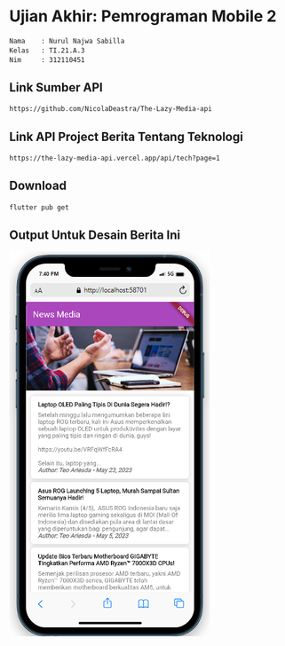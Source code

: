 # Ujian Akhir: Pemrograman Mobile 2

```bash
Nama    : Nurul Najwa Sabilla
Kelas   : TI.21.A.3
Nim     : 312110451
```

## Link Sumber API

```bash
https://github.com/NicolaDeastra/The-Lazy-Media-api
```

## Link API Project Berita Tentang Teknologi

```bash
https://the-lazy-media-api.vercel.app/api/tech?page=1
```

## Download

```bash
flutter pub get
```

## Output Untuk Desain Berita Ini

![output](img/output.png)
